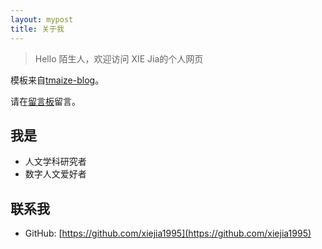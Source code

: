 ```yaml
---
layout: mypost
title: 关于我
---
```


> Hello 陌生人，欢迎访问 XIE Jia的个人网页



模板来自[tmaize-blog](https://github.com/TMaize/tmaize-blog)。

 请在[留言板](chat.html)留言。

## 我是

- 人文学科研究者
- 数字人文爱好者


## 联系我

- GitHub: [https://github.com/xiejia1995](https://github.com/xiejia1995)
